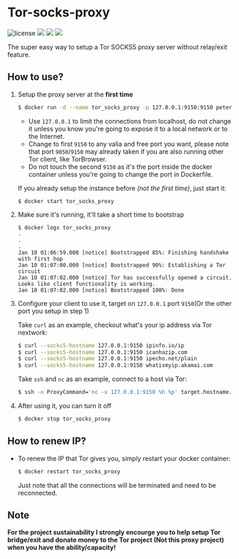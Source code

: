 Tor-socks-proxy
=======

![license](https://img.shields.io/badge/license-GPLv3.0-brightgreen.svg?style=flat) [![](https://img.shields.io/docker/pulls/peterdavehello/tor-socks-proxy.svg)](https://hub.docker.com/r/peterdavehello/tor-socks-proxy/) [![](https://images.microbadger.com/badges/image/peterdavehello/tor-socks-proxy.svg)](https://microbadger.com/images/peterdavehello/tor-socks-proxy/) [![](https://images.microbadger.com/badges/version/peterdavehello/tor-socks-proxy.svg)](https://hub.docker.com/r/peterdavehello/tor-socks-proxy/tags/)

The super easy way to setup a Tor SOCKS5 proxy server without relay/exit feature.

## How to use?

1. Setup the proxy server at the **first time**
    ```sh
    $ docker run -d --name tor_socks_proxy -p 127.0.0.1:9150:9150 peterdavehello/tor-socks-proxy:latest
    ```

    - Use `127.0.0.1` to limit the connections from localhost, do not change it unless you know you're going to expose it to a local network or to the Internet.
    - Change to first `9150` to any valia and free port you want, please note that port `9050`/`9150` may already taken if you are also running other Tor client, like TorBrowser.
    - Do not touch the second `9150` as it's the port inside the docker container unless you're going to change the port in Dockerfile.

    If you already setup the instance before *(not the first time)*, just start it:
    ```
    $ docker start tor_socks_proxy
    ```

2. Make sure it's running, it'll take a short time to bootstrap
    ```
    $ docker logs tor_socks_proxy
    .
    .
    .
    Jan 10 01:06:59.000 [notice] Bootstrapped 85%: Finishing handshake with first hop
    Jan 10 01:07:00.000 [notice] Bootstrapped 90%: Establishing a Tor circuit
    Jan 10 01:07:02.000 [notice] Tor has successfully opened a circuit. Looks like client functionality is working.
    Jan 10 01:07:02.000 [notice] Bootstrapped 100%: Done
    ```

3. Configure your client to use it, target on `127.0.0.1` port `9150`(Or the other port you setup in step 1)

    Take `curl` as an example, checkout what's your ip address via Tor nextwork:
    ```sh
    $ curl --socks5-hostname 127.0.0.1:9150 ipinfo.io/ip
    $ curl --socks5-hostname 127.0.0.1:9150 icanhazip.com
    $ curl --socks5-hostname 127.0.0.1:9150 ipecho.net/plain
    $ curl --socks5-hostname 127.0.0.1:9150 whatismyip.akamai.com
    ```

    Take `ssh` and `nc` as an example, connect to a host via Tor:
    ```sh
    $ ssh -o ProxyCommand='nc -x 127.0.0.1:9150 %h %p' target.hostname.blah
    ```

4. After using it, you can turn it off
    ```sh
    $ docker stop tor_socks_proxy
    ```

## How to renew IP?

 - To renew the IP that Tor gives you, simply restart your docker container:
   ```sh
   $ docker restart tor_socks_proxy
   ```

   Just note that all the connections will be terminated and need to be reconnected.

## Note

**For the project sustainability I strongly encourge you to help setup Tor bridge/exit and donate money to the Tor project (Not this proxy project) when you have the ability/capacity!**

